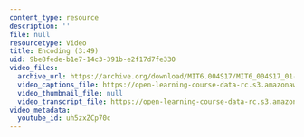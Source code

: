 ```yaml
---
content_type: resource
description: ''
file: null
resourcetype: Video
title: Encoding (3:49)
uid: 9be8fede-b1e7-14c3-391b-e2f17d7fe330
video_files:
  archive_url: https://archive.org/download/MIT6.004S17/MIT6_004S17_01-02-04_300k.mp4
  video_captions_file: https://open-learning-course-data-rc.s3.amazonaws.com/6-004-computation-structures-spring-2017/291358f4f6035147aadc8e0d98fa3f2f_uh5zxZCp70c.vtt
  video_thumbnail_file: null
  video_transcript_file: https://open-learning-course-data-rc.s3.amazonaws.com/6-004-computation-structures-spring-2017/99f40be327a59783b42b9b2c2d0641ec_uh5zxZCp70c.pdf
video_metadata:
  youtube_id: uh5zxZCp70c
---
```


